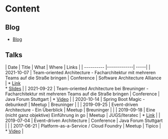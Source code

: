 # Content

## Blog
* [Blog](http://blog.sebsprenger.de)

## Talks

| Date       | Title           | What | Where | Links |
| ---------- |-------------| -----|
| 2021-10-07 | Team-oriented Architecture - Facharchitektur mit mehreren Teams auf die Straße bringen | Conference | Software Architecture Alliance | * [Link](https://www.software-architecture-alliance.de/software-architecture-alliance-2021/programm/programm#item-3114) <br/> * [Slides](https://speakerdeck.com/sebsprenger/team-oriented-architecture-facharchitektur-mit-mehreren-teams-auf-die-strasse-bringen) |
| 2021-09-22 | Team-oriented Architecture bei Breuninger - Facharchitektur mit mehreren Teams auf die Straße bringen | Conference | Java Forum Stuttgart | * [Video](https://www.java-forum-stuttgart.de/vortraege/team-oriented-architecture-bei-breuninger/) |
| 2020-10-14 | Spring Boot Magic - debunked! | Meetup | Breuninger | |
| 2019-09-25 | Event-driven Architecture - Ein Überblick | Meetup | Breuninger | |
| 2019-09-18 | Eine (nicht ganz objektive) Einführung in go | Meetup | JUGS/Iteratec | * [Link](https://www.jugs.org/va2019/09-18.html) |
| 2019-07-04 | Event-driven Architecture | Conference | Java Forum Stuttgart | |
| 2017-06-21 | Platform-as-a-Service / Cloud Foundry | Meetup | Tipico | * [Video](https://www.youtube.com/watch?v=CgQ0DsKHSyg) |
